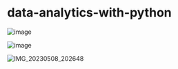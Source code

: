 # data-analytics-with-python

![image](https://user-images.githubusercontent.com/59536110/230778966-1e7b1f12-60b6-454c-b865-d61294aa3130.png)


![image](https://user-images.githubusercontent.com/59536110/230778778-9c06b81d-c5c8-47f6-9124-d7510717116b.png)

![IMG_20230508_202648](https://github.com/ABS-007/data-analytics-with-python/assets/93399136/0440b2af-df74-4c35-aeef-f389c8df2d4a)

